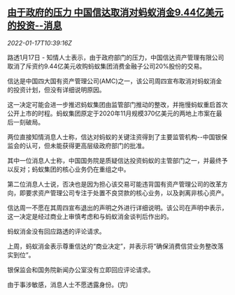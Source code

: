 <!--1642417262000-->
[由于政府的压力 中国信达取消对蚂蚁消金9.44亿美元的投资--消息](https://cn.reuters.com/article/cinda-antgroup-consumer-finance-sources-idCNKBS2JR0QD)
------

<div><i>2022-01-17T10:39:16Z</i></div><p>路透1月17日 - 知情人士表示，由于政府部门的压力，中国信达资产管理有限公司取消了斥资约9.44亿美元收购蚂蚁集团消费金融子公司20%股份的交易。</p><p>信达是中国四大国有资产管理公司(AMC)之一，该公司周四宣布取消对蚂蚁消金的投资计划，但没有详细说明原因。</p><p>这一决定可能会进一步推迟蚂蚁集团由监管部门推动的整改，并拖慢蚂蚁重启首次公开上市的时程。蚂蚁集团原定于2020年11月规模370亿美元的两地上市案在最后一刻破局。</p><p>两位直接知情消息人士称，信达对蚂蚁的关键注资得到了主要监管机构--中国银保监会的认可，但未能获得更高层级政府部门的批准。</p><p>其中一位消息人士称，中国国务院是质疑信达投资蚂蚁的主管部门之一，并最终予以反对；蚂蚁集团的核心业务仍在重组之中。</p><p>第二位消息人士说，否决也是因为担心该交易可能违背国有资产管理公司的改革方向，即要求资产管理公司专注于处置不良贷款的核心业务，以及剥离非核心资产。</p><p>信达周一不愿在其周四宣布退出的声明之外进行详细说明。该公司在声明中表示，这一决定是经过商业上审慎考虑和与蚂蚁消金谈判后作出的。</p><p>蚂蚁消金没有回应路透的评论请求。</p><p>上周，蚂蚁消金表示尊重信达的“商业决定”，并表示将“确保消费信贷业务整改落实到位”。</p><p>银保监会和国务院新闻办公室没有立即回应评论请求。</p><p>由于事涉敏感，消息人士不愿透露身份。(完)</p>
